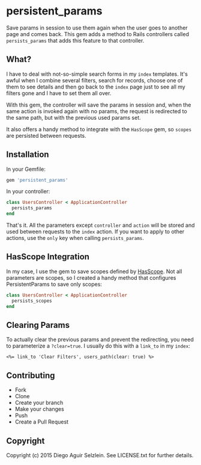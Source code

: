 # persistent_params

Save params in session to use them again when the user goes to another page and
comes back. This gem adds a method to Rails controllers called `persists_params`
that adds this feature to that controller.

## What?

I have to deal with not-so-simple search forms in my `index` templates. It's
awful when I combine several filters, search for records, choose one of them
to see details and then go back to the `index` page just to see all my filters
gone and I have to set them all over.

With this gem, the controller will save the params in session and, when the
same action is invoked again with no params, the request is redirected to the
same path, but with the previous used params set.

It also offers a handy method to integrate with the `HasScope` gem, so `scopes`
are persisted between requests.

## Installation

In your Gemfile:

```ruby
gem 'persistent_params'
```

In your controller:

```ruby
class UsersController < ApplicationController
  persists_params
end
```

That's it. All the parameters except `controller` and `action` will be stored
and used between requests to the `index` action. If you want to apply to other
actions, use the `only` key when calling `persists_params`.

## HasScope Integration

In my case, I use the gem to save scopes defined by
[HasScope](https://github.com/plataformatec/has_scope). Not all parameters
are scopes, so I created a handy method that configures PersistentParams to
save only scopes:

```ruby
class UsersController < ApplicationController
  persists_scopes
end
```

## Clearing Params

To actually clear the previous params and prevent the redirecting, you need to
parameterize a `?clear=true`. I usually do this with a `link_to` in my `index`:

```erb
<%= link_to 'Clear Filters', users_path(clear: true) %>
```

## Contributing

* Fork
* Clone
* Create your branch
* Make your changes
* Push
* Create a Pull Request

## Copyright

Copyright (c) 2015 Diego Aguir Selzlein. See LICENSE.txt for further details.
